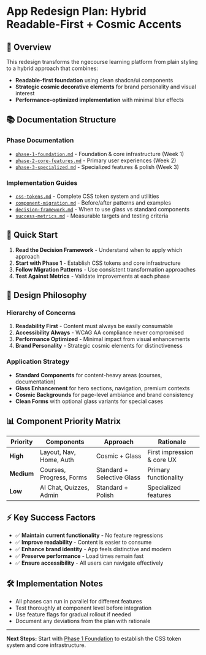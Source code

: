 # App Redesign Plan: Hybrid Readable-First + Cosmic Accents

## 🎯 **Overview**

This redesign transforms the ngecourse learning platform from plain styling to a hybrid approach that combines:
- **Readable-first foundation** using clean shadcn/ui components
- **Strategic cosmic decorative elements** for brand personality and visual interest
- **Performance-optimized implementation** with minimal blur effects

## 📚 **Documentation Structure**

### **Phase Documentation**
- [`phase-1-foundation.md`](./phase-1-foundation.md) - Foundation & core infrastructure (Week 1)
- [`phase-2-core-features.md`](./phase-2-core-features.md) - Primary user experiences (Week 2)  
- [`phase-3-specialized.md`](./phase-3-specialized.md) - Specialized features & polish (Week 3)

### **Implementation Guides**
- [`css-tokens.md`](./css-tokens.md) - Complete CSS token system and utilities
- [`component-migration.md`](./component-migration.md) - Before/after patterns and examples
- [`decision-framework.md`](./decision-framework.md) - When to use glass vs standard components
- [`success-metrics.md`](./success-metrics.md) - Measurable targets and testing criteria

## 🚀 **Quick Start**

1. **Read the Decision Framework** - Understand when to apply which approach
2. **Start with Phase 1** - Establish CSS tokens and core infrastructure  
3. **Follow Migration Patterns** - Use consistent transformation approaches
4. **Test Against Metrics** - Validate improvements at each phase

## 🎨 **Design Philosophy**

### **Hierarchy of Concerns**
1. **Readability First** - Content must always be easily consumable
2. **Accessibility Always** - WCAG AA compliance never compromised
3. **Performance Optimized** - Minimal impact from visual enhancements
4. **Brand Personality** - Strategic cosmic elements for distinctiveness

### **Application Strategy**
- **Standard Components** for content-heavy areas (courses, documentation)
- **Glass Enhancement** for hero sections, navigation, premium contexts
- **Cosmic Backgrounds** for page-level ambiance and brand consistency
- **Clean Forms** with optional glass variants for special cases

## 📊 **Component Priority Matrix**

| Priority | Components | Approach | Rationale |
|----------|------------|----------|-----------|
| **High** | Layout, Nav, Home, Auth | Cosmic + Glass | First impression & core UX |
| **Medium** | Courses, Progress, Forms | Standard + Selective Glass | Primary functionality |
| **Low** | AI Chat, Quizzes, Admin | Standard + Polish | Specialized features |

## ⚡ **Key Success Factors**

- ✅ **Maintain current functionality** - No feature regressions
- ✅ **Improve readability** - Content is easier to consume
- ✅ **Enhance brand identity** - App feels distinctive and modern
- ✅ **Preserve performance** - Load times remain fast
- ✅ **Ensure accessibility** - All users can navigate effectively

## 🛠 **Implementation Notes**

- All phases can run in parallel for different features
- Test thoroughly at component level before integration
- Use feature flags for gradual rollout if needed
- Document any deviations from the plan with rationale

---

**Next Steps:** Start with [Phase 1 Foundation](./phase-1-foundation.md) to establish the CSS token system and core infrastructure.